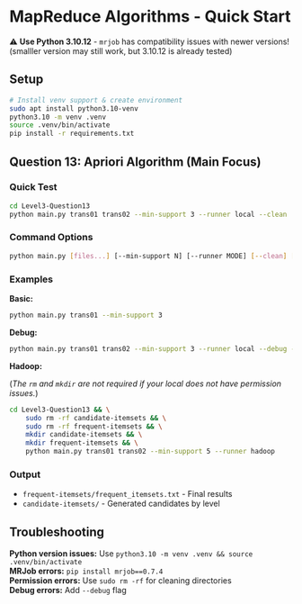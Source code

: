 # MapReduce Algorithms - Quick Start

⚠️ **Use Python 3.10.12** - `mrjob` has compatibility issues with newer versions! (smalller version may still work, but 3.10.12 is already tested)

## Setup

```bash
# Install venv support & create environment
sudo apt install python3.10-venv
python3.10 -m venv .venv
source .venv/bin/activate
pip install -r requirements.txt
```

## Question 13: Apriori Algorithm (Main Focus)

### Quick Test
```bash
cd Level3-Question13
python main.py trans01 trans02 --min-support 3 --runner local --clean
```

### Command Options
```bash
python main.py [files...] [--min-support N] [--runner MODE] [--clean] [--debug]
```

### Examples

**Basic:**
```bash
python main.py trans01 --min-support 3
```

**Debug:**
```bash
python main.py trans01 trans02 --min-support 3 --runner local --debug --clean
```

**Hadoop:**

(*The `rm` and `mkdir` are not required if your local does not have permission issues.*)

```bash
cd Level3-Question13 && \
    sudo rm -rf candidate-itemsets && \
    sudo rm -rf frequent-itemsets && \
    mkdir candidate-itemsets && \
    mkdir frequent-itemsets && \
    python main.py trans01 trans02 --min-support 5 --runner hadoop
```

### Output
- `frequent-itemsets/frequent_itemsets.txt` - Final results
- `candidate-itemsets/` - Generated candidates by level

## Troubleshooting

**Python version issues:** Use `python3.10 -m venv .venv && source .venv/bin/activate`  
**MRJob errors:** `pip install mrjob==0.7.4`  
**Permission errors:** Use `sudo rm -rf` for cleaning directories  
**Debug errors:** Add `--debug` flag
